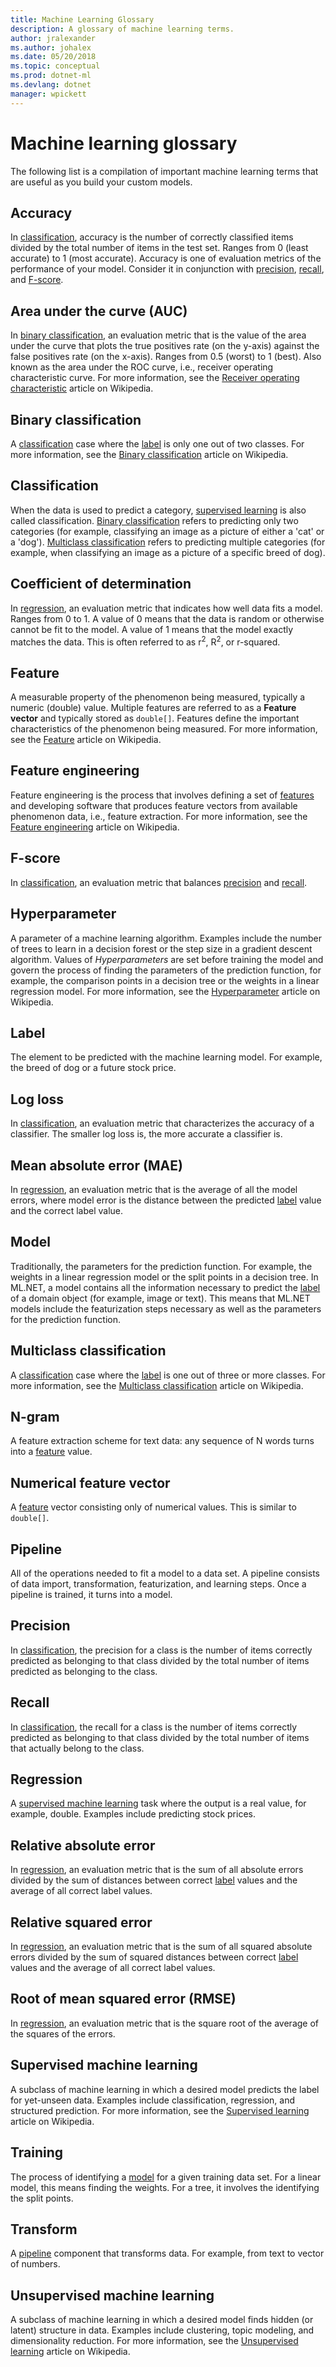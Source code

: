 ```yaml
---
title: Machine Learning Glossary
description: A glossary of machine learning terms.
author: jralexander
ms.author: johalex
ms.date: 05/20/2018
ms.topic: conceptual
ms.prod: dotnet-ml
ms.devlang: dotnet
manager: wpickett
---
```

# Machine learning glossary

The following list is a compilation of important machine learning terms that are useful as you build your custom models.

## Accuracy

In [classification](#classification), accuracy is the number of correctly classified items divided by the total number of items in the test set. Ranges from 0 (least accurate) to 1 (most accurate). Accuracy is one of evaluation metrics of the performance of your model. Consider it in conjunction with [precision](#precision), [recall](#recall), and [F-score](#f-score).

## Area under the curve (AUC)

In [binary classification](#binary-classification), an evaluation metric that is the value of the area under the curve that plots the true positives rate (on the y-axis) against the false positives rate (on the x-axis). Ranges from 0.5 (worst) to 1 (best). Also known as the area under the ROC curve, i.e., receiver operating characteristic curve. For more information, see the [Receiver operating characteristic](https://en.wikipedia.org/wiki/Receiver_operating_characteristic) article on Wikipedia.

## Binary classification

A [classification](#classification) case where the [label](#label) is only one out of two classes. For more information, see the [Binary classification](https://en.wikipedia.org/wiki/Binary_classification) article on Wikipedia.

## Classification

When the data is used to predict a category, [supervised learning](#supervised-learning) is also called classification. [Binary classification](#binary-classification) refers to predicting only two categories (for example, classifying an image as a picture of either a 'cat' or a 'dog'). [Multiclass classification](#multiclass-classification) refers to predicting multiple categories (for example, when classifying an image as a picture of a specific breed of dog).

## Coefficient of determination

In [regression](#regression), an evaluation metric that indicates how well data fits a model. Ranges from 0 to 1. A value of 0 means that the data is random or otherwise cannot be fit to the model. A value of 1 means that the model exactly matches the data. This is often referred to as r<sup>2</sup>, R<sup>2</sup>, or r-squared.

## Feature

A measurable property of the phenomenon being measured, typically a numeric (double) value. Multiple features are referred to as a **Feature vector** and typically stored as `double[]`. Features define the important characteristics of the phenomenon being measured. For more information, see the [Feature](https://en.wikipedia.org/wiki/Feature_(machine_learning)) article on Wikipedia.

## Feature engineering

Feature engineering is the process that involves defining a set of [features](#feature) and developing software that produces feature vectors from available phenomenon data, i.e., feature extraction. For more information, see the [Feature engineering](https://en.wikipedia.org/wiki/Feature_engineering) article on Wikipedia.

## F-score

In [classification](#classification), an evaluation metric that balances [precision](#precision) and [recall](#recall).

## Hyperparameter

A parameter of a machine learning algorithm. Examples include the number of trees to learn in a decision forest or the step size in a gradient descent algorithm. Values of *Hyperparameters* are set before training the model and govern the process of finding the parameters of the prediction function, for example, the comparison points in a decision tree or the weights in a linear regression model. For more information, see the [Hyperparameter](https://en.wikipedia.org/wiki/Hyperparameter_(machine_learning)) article on Wikipedia.

## Label

The element to be predicted with the machine learning model. For example, the breed of dog or a future stock price.

## Log loss

In [classification](#classification), an evaluation metric that characterizes the accuracy of a classifier. The smaller log loss is, the more accurate a classifier is.

## Mean absolute error (MAE)

In [regression](#regression), an evaluation metric that is the average of all the model errors, where model error is the distance between the predicted [label](#label) value and the correct label value.

## Model

Traditionally, the parameters for the prediction function. For example, the weights in a linear regression model or the split points in a decision tree. In ML.NET, a model contains all the information necessary to predict the [label](#label) of a domain object (for example, image or text). This means that ML.NET models include the featurization steps necessary as well as the parameters for the prediction function.

## Multiclass classification

A [classification](#classification) case where the [label](#label) is one out of three or more classes. For more information, see the [Multiclass classification](https://en.wikipedia.org/wiki/Multiclass_classification) article on Wikipedia.

## N-gram

A feature extraction scheme for text data: any sequence of N words turns into a [feature](#feature) value.

## Numerical feature vector

A [feature](#feature) vector consisting only of numerical values. This is similar to `double[]`.

## Pipeline

All of the operations needed to fit a model to a data set. A pipeline consists of data import, transformation, featurization, and learning steps. Once a pipeline is trained, it turns into a model.

## Precision

In [classification](#classification), the precision for a class is the number of items correctly predicted as belonging to that class divided by the total number of items predicted as belonging to the class.

## Recall

In [classification](#classification), the recall for a class is the number of items correctly predicted as belonging to that class divided by the total number of items that actually belong to the class.

## Regression

A [supervised machine learning](#supervised-learning) task where the output is a real value, for example, double. Examples include predicting stock prices.

## Relative absolute error

In [regression](#regression), an evaluation metric that is the sum of all absolute errors divided by the sum of distances between correct [label](#label) values and the average of all correct label values.

## Relative squared error

In [regression](#regression), an evaluation metric that is the sum of all squared absolute errors divided by the sum of squared distances between correct [label](#label) values and the average of all correct label values.

## Root of mean squared error (RMSE)

In [regression](#regression), an evaluation metric that is the square root of the average of the squares of the errors.

## Supervised machine learning

A subclass of machine learning in which a desired model predicts the label for yet-unseen data. Examples include classification, regression, and structured prediction. For more information, see the  [Supervised learning](https://en.wikipedia.org/wiki/Supervised_learning) article on Wikipedia.

## Training

The process of identifying a [model](#model) for a given training data set. For a linear model, this means finding the weights. For a tree, it involves the identifying the split points.

## Transform

A [pipeline](#pipeline) component that transforms data. For example, from text to vector of numbers.

## Unsupervised machine learning

A subclass of machine learning in which a desired model finds hidden (or latent) structure in data. Examples include clustering, topic modeling, and dimensionality reduction. For more information, see the [Unsupervised learning](https://en.wikipedia.org/wiki/Unsupervised_learning) article on Wikipedia.

